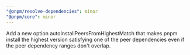 ```yaml
---
"@pnpm/resolve-dependencies": minor
"@pnpm/core": minor
---
```


Add a new option autoInstallPeersFromHighestMatch that makes pnpm install the highest version satisfying one of the peer dependencies even if the peer dependency ranges don't overlap.
